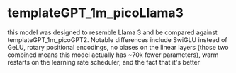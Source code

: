 # templateGPT_1m_picoLlama3

this model was designed to resemble Llama 3 and be compared against templateGPT_1m_picoGPT2. Notable differences include SwiGLU instead of GeLU, rotary positional encodings, no biases on the linear layers (those two combined means this model actually has ~70k fewer parameters), warm restarts on the learning rate scheduler, and the fact that it's better